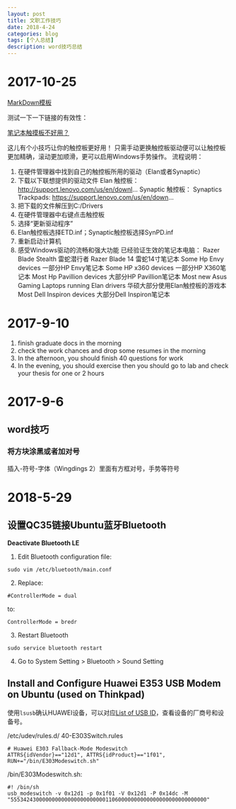 ```yaml
---
layout: post
title: 文职工作技巧
date: 2018-4-24
categories: blog
tags: [个人总结]
description: word技巧总结
---
```


# 2017-10-25

[MarkDown模板](https://guides.github.com/pdfs/markdown-cheatsheet-online.pdf)

测试一下一下链接的有效性：

[笔记本触摸板不好用？](https://www.youtube.com/watch?v=f2rfwR-IV-c)

这儿有个小技巧让你的触控板更好用！ 只需手动更换触控板驱动便可以让触控板更加精确，滚动更加顺滑，更可以启用Windows手势操作。 流程说明：

1. 在硬件管理器中找到自己的触控板所用的驱动（Elan或者Synaptic）
2. 下载以下联想提供的驱动文件 Elan 触控板： http://support.lenovo.com/us/en/downl... Synaptic 触控板： Synaptics Trackpads: https://support.lenovo.com/us/en/down...
3. 把下载的文件解压到C:/Drivers
4. 在硬件管理器中右键点击触控板
5. 选择“更新驱动程序”
6. Elan触控板选择ETD.inf；Synaptic触控板选择SynPD.inf
7. 重新启动计算机
8. 感受Windows驱动的流畅和强大功能 已经验证生效的笔记本电脑： Razer Blade Stealth 雷蛇潜行者 Razer Blade 14 雷蛇14寸笔记本 Some Hp Envy devices 一部分HP Envy笔记本 Some HP x360 devices 一部分HP X360笔记本 Most Hp Pavillion devices 大部分HP Pavillion笔记本 Most new Asus Gaming Laptops running Elan drivers 华硕大部分使用Elan触控板的游戏本 Most Dell Inspiron devices 大部分Dell Inspiron笔记本

# 2017-9-10

1. finish graduate docs in the morning
2. check the work chances and drop some resumes in the morning
3. In the afternoon, you should finish 40 questions for work
4. In the evening, you should exercise then you should go to lab and check your thesis for one or 2 hours

# 2017-9-6

## word技巧

### 将方块涂黑或者加对号

插入-符号-字体（Wingdings 2）里面有方框对号，手势等符号

# 2018-5-29

## 设置QC35链接Ubuntu蓝牙Bluetooth

**Deactivate Bluetooth LE**

1. Edit Bluetooth configuration file:

```
sudo vim /etc/bluetooth/main.conf
```

2. Replace:

```
#ControllerMode = dual
```

to:

```
ControllerMode = bredr
```

3. Restart Bluetooth

```
sudo service bluetooth restart
```

4. Go to System Setting > Bluetooth > Sound Setting

## Install and Configure Huawei E353 USB Modem on Ubuntu (used on Thinkpad)

使用```lsusb```确认HUAWEI设备，可以对应[List of USB ID](http://www.linux-usb.org/usb.ids)，查看设备的厂商号和设备号。

/etc/udev/rules.d/ 40-E303Switch.rules

```
# Huawei E303 Fallback-Mode Modeswitch
ATTRS{idVendor}=="12d1", ATTRS{idProduct}=="1f01", RUN+="/bin/E303Modeswitch.sh"
```

/bin/E303Modeswitch.sh:

```
#! /bin/sh
usb_modeswitch -v 0x12d1 -p 0x1f01 -V 0x12d1 -P 0x14dc -M "55534243000000000000000000000011060000000000000000000000000000"
```





